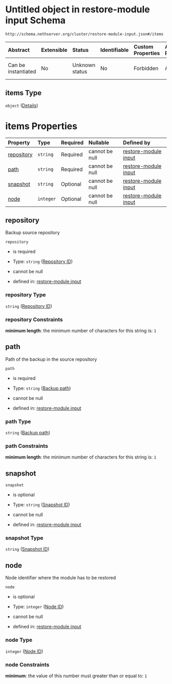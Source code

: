 # Untitled object in restore-module input Schema

```txt
http://schema.nethserver.org/cluster/restore-module-input.json#/items
```



| Abstract            | Extensible | Status         | Identifiable | Custom Properties | Additional Properties | Access Restrictions | Defined In                                                                              |
| :------------------ | :--------- | :------------- | :----------- | :---------------- | :-------------------- | :------------------ | :-------------------------------------------------------------------------------------- |
| Can be instantiated | No         | Unknown status | No           | Forbidden         | Allowed               | none                | [restore-module-input.json\*](cluster/restore-module-input.json "open original schema") |

## items Type

`object` ([Details](restore-module-input-1-items.md))

# items Properties

| Property                  | Type      | Required | Nullable       | Defined by                                                                                                                                                                     |
| :------------------------ | :-------- | :------- | :------------- | :----------------------------------------------------------------------------------------------------------------------------------------------------------------------------- |
| [repository](#repository) | `string`  | Required | cannot be null | [restore-module input](restore-module-input-1-items-properties-repository-id.md "http://schema.nethserver.org/cluster/restore-module-input.json#/items/properties/repository") |
| [path](#path)             | `string`  | Required | cannot be null | [restore-module input](restore-module-input-1-items-properties-backup-path.md "http://schema.nethserver.org/cluster/restore-module-input.json#/items/properties/path")         |
| [snapshot](#snapshot)     | `string`  | Optional | cannot be null | [restore-module input](restore-module-input-1-items-properties-snapshot-id.md "http://schema.nethserver.org/cluster/restore-module-input.json#/items/properties/snapshot")     |
| [node](#node)             | `integer` | Optional | cannot be null | [restore-module input](restore-module-input-1-items-properties-node-id.md "http://schema.nethserver.org/cluster/restore-module-input.json#/items/properties/node")             |

## repository

Backup source repository

`repository`

*   is required

*   Type: `string` ([Repository ID](restore-module-input-1-items-properties-repository-id.md))

*   cannot be null

*   defined in: [restore-module input](restore-module-input-1-items-properties-repository-id.md "http://schema.nethserver.org/cluster/restore-module-input.json#/items/properties/repository")

### repository Type

`string` ([Repository ID](restore-module-input-1-items-properties-repository-id.md))

### repository Constraints

**minimum length**: the minimum number of characters for this string is: `1`

## path

Path of the backup in the source repository

`path`

*   is required

*   Type: `string` ([Backup path](restore-module-input-1-items-properties-backup-path.md))

*   cannot be null

*   defined in: [restore-module input](restore-module-input-1-items-properties-backup-path.md "http://schema.nethserver.org/cluster/restore-module-input.json#/items/properties/path")

### path Type

`string` ([Backup path](restore-module-input-1-items-properties-backup-path.md))

### path Constraints

**minimum length**: the minimum number of characters for this string is: `1`

## snapshot



`snapshot`

*   is optional

*   Type: `string` ([Snapshot ID](restore-module-input-1-items-properties-snapshot-id.md))

*   cannot be null

*   defined in: [restore-module input](restore-module-input-1-items-properties-snapshot-id.md "http://schema.nethserver.org/cluster/restore-module-input.json#/items/properties/snapshot")

### snapshot Type

`string` ([Snapshot ID](restore-module-input-1-items-properties-snapshot-id.md))

## node

Node identifier where the module has to be restored

`node`

*   is optional

*   Type: `integer` ([Node ID](restore-module-input-1-items-properties-node-id.md))

*   cannot be null

*   defined in: [restore-module input](restore-module-input-1-items-properties-node-id.md "http://schema.nethserver.org/cluster/restore-module-input.json#/items/properties/node")

### node Type

`integer` ([Node ID](restore-module-input-1-items-properties-node-id.md))

### node Constraints

**minimum**: the value of this number must greater than or equal to: `1`
